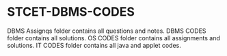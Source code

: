 # STCET-DBMS-CODES
DBMS Assignqs folder contains all questions and notes.
DBMS CODES folder contains all solutions.
OS CODES folder contains all assignments and solutions.
IT CODES folder contains all java and applet codes.

